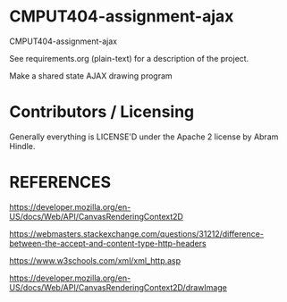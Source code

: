 CMPUT404-assignment-ajax
==============================

CMPUT404-assignment-ajax

See requirements.org (plain-text) for a description of the project.

Make a shared state AJAX drawing program

Contributors / Licensing
========================

Generally everything is LICENSE'D under the Apache 2 license by Abram Hindle.


REFERENCES
========================

https://developer.mozilla.org/en-US/docs/Web/API/CanvasRenderingContext2D

https://webmasters.stackexchange.com/questions/31212/difference-between-the-accept-and-content-type-http-headers

https://www.w3schools.com/xml/xml_http.asp

https://developer.mozilla.org/en-US/docs/Web/API/CanvasRenderingContext2D/drawImage


